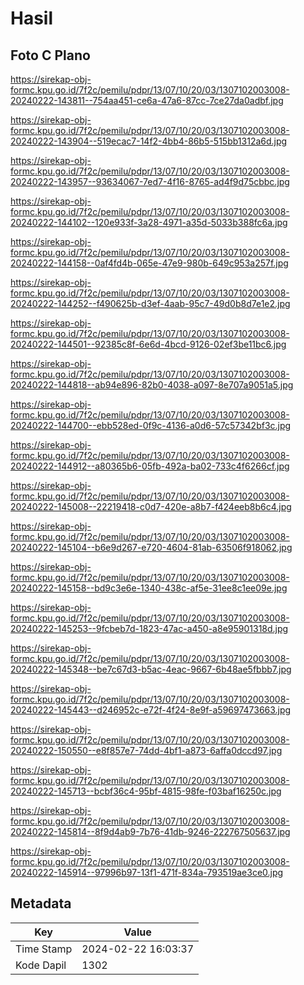 # Hasil

## Foto C Plano

https://sirekap-obj-formc.kpu.go.id/7f2c/pemilu/pdpr/13/07/10/20/03/1307102003008-20240222-143811--754aa451-ce6a-47a6-87cc-7ce27da0adbf.jpg

https://sirekap-obj-formc.kpu.go.id/7f2c/pemilu/pdpr/13/07/10/20/03/1307102003008-20240222-143904--519ecac7-14f2-4bb4-86b5-515bb1312a6d.jpg

https://sirekap-obj-formc.kpu.go.id/7f2c/pemilu/pdpr/13/07/10/20/03/1307102003008-20240222-143957--93634067-7ed7-4f16-8765-ad4f9d75cbbc.jpg

https://sirekap-obj-formc.kpu.go.id/7f2c/pemilu/pdpr/13/07/10/20/03/1307102003008-20240222-144102--120e933f-3a28-4971-a35d-5033b388fc6a.jpg

https://sirekap-obj-formc.kpu.go.id/7f2c/pemilu/pdpr/13/07/10/20/03/1307102003008-20240222-144158--0af4fd4b-065e-47e9-980b-649c953a257f.jpg

https://sirekap-obj-formc.kpu.go.id/7f2c/pemilu/pdpr/13/07/10/20/03/1307102003008-20240222-144252--f490625b-d3ef-4aab-95c7-49d0b8d7e1e2.jpg

https://sirekap-obj-formc.kpu.go.id/7f2c/pemilu/pdpr/13/07/10/20/03/1307102003008-20240222-144501--92385c8f-6e6d-4bcd-9126-02ef3be11bc6.jpg

https://sirekap-obj-formc.kpu.go.id/7f2c/pemilu/pdpr/13/07/10/20/03/1307102003008-20240222-144818--ab94e896-82b0-4038-a097-8e707a9051a5.jpg

https://sirekap-obj-formc.kpu.go.id/7f2c/pemilu/pdpr/13/07/10/20/03/1307102003008-20240222-144700--ebb528ed-0f9c-4136-a0d6-57c57342bf3c.jpg

https://sirekap-obj-formc.kpu.go.id/7f2c/pemilu/pdpr/13/07/10/20/03/1307102003008-20240222-144912--a80365b6-05fb-492a-ba02-733c4f6266cf.jpg

https://sirekap-obj-formc.kpu.go.id/7f2c/pemilu/pdpr/13/07/10/20/03/1307102003008-20240222-145008--22219418-c0d7-420e-a8b7-f424eeb8b6c4.jpg

https://sirekap-obj-formc.kpu.go.id/7f2c/pemilu/pdpr/13/07/10/20/03/1307102003008-20240222-145104--b6e9d267-e720-4604-81ab-63506f918062.jpg

https://sirekap-obj-formc.kpu.go.id/7f2c/pemilu/pdpr/13/07/10/20/03/1307102003008-20240222-145158--bd9c3e6e-1340-438c-af5e-31ee8c1ee09e.jpg

https://sirekap-obj-formc.kpu.go.id/7f2c/pemilu/pdpr/13/07/10/20/03/1307102003008-20240222-145253--9fcbeb7d-1823-47ac-a450-a8e95901318d.jpg

https://sirekap-obj-formc.kpu.go.id/7f2c/pemilu/pdpr/13/07/10/20/03/1307102003008-20240222-145348--be7c67d3-b5ac-4eac-9667-6b48ae5fbbb7.jpg

https://sirekap-obj-formc.kpu.go.id/7f2c/pemilu/pdpr/13/07/10/20/03/1307102003008-20240222-145443--d246952c-e72f-4f24-8e9f-a59697473663.jpg

https://sirekap-obj-formc.kpu.go.id/7f2c/pemilu/pdpr/13/07/10/20/03/1307102003008-20240222-150550--e8f857e7-74dd-4bf1-a873-6affa0dccd97.jpg

https://sirekap-obj-formc.kpu.go.id/7f2c/pemilu/pdpr/13/07/10/20/03/1307102003008-20240222-145713--bcbf36c4-95bf-4815-98fe-f03baf16250c.jpg

https://sirekap-obj-formc.kpu.go.id/7f2c/pemilu/pdpr/13/07/10/20/03/1307102003008-20240222-145814--8f9d4ab9-7b76-41db-9246-222767505637.jpg

https://sirekap-obj-formc.kpu.go.id/7f2c/pemilu/pdpr/13/07/10/20/03/1307102003008-20240222-145914--97996b97-13f1-471f-834a-793519ae3ce0.jpg


## Metadata

| Key        | Value               |
| ---------- | ------------------- |
| Time Stamp | 2024-02-22 16:03:37 |
| Kode Dapil | 1302                |



